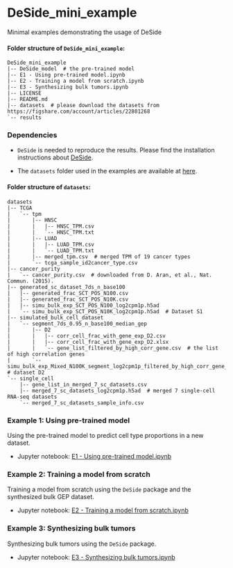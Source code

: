 # DeSide_mini_example
Minimal examples demonstrating the usage of DeSide

#### Folder structure of `DeSide_mini_example`:
```text
DeSide_mini_example
|-- DeSide_model  # the pre-trained model
|-- E1 - Using pre-trained model.ipynb
|-- E2 - Training a model from scratch.ipynb
|-- E3 - Synthesizing bulk tumors.ipynb
|-- LICENSE
|-- README.md
|-- datasets  # please download the datasets from https://figshare.com/account/articles/22801268
`-- results
```

### Dependencies
- `DeSide` is needed to reproduce the results. Please find the installation instructions about [DeSide](https://github.com/OnlyBelter/DeSide).

- The `datasets` folder used in the examples are available at [here](https://figshare.com/account/articles/22801268).

#### Folder structure of `datasets`:
```text
datasets
|-- TCGA
|   `-- tpm
|       |-- HNSC
|       |   |-- HNSC_TPM.csv
|       |   `-- HNSC_TPM.txt
|       |-- LUAD
|       |   |-- LUAD_TPM.csv
|       |   `-- LUAD_TPM.txt
|       |-- merged_tpm.csv  # merged TPM of 19 cancer types
|       `-- tcga_sample_id2cancer_type.csv
|-- cancer_purity
|   `-- cancer_purity.csv  # downloaded from D. Aran, et al., Nat. Commun. (2015).
|-- generated_sc_dataset_7ds_n_base100
|   |-- generated_frac_SCT_POS_N100.csv
|   |-- generated_frac_SCT_POS_N10K.csv
|   |-- simu_bulk_exp_SCT_POS_N100_log2cpm1p.h5ad
|   `-- simu_bulk_exp_SCT_POS_N10K_log2cpm1p.h5ad  # Dataset S1
|-- simulated_bulk_cell_dataset
|   `-- segment_7ds_0.95_n_base100_median_gep
|       |-- D2
|       |   |-- corr_cell_frac_with_gene_exp_D2.csv
|       |   |-- corr_cell_frac_with_gene_exp_D2.xlsx
|       |   `-- gene_list_filtered_by_high_corr_gene.csv  # the list of high correlation genes
|       `-- simu_bulk_exp_Mixed_N100K_segment_log2cpm1p_filtered_by_high_corr_gene_and_quantile_range_q_5.0_q_95.0.h5ad  # dataset D2
`-- single_cell
    |-- gene_list_in_merged_7_sc_datasets.csv
    |-- merged_7_sc_datasets_log2cpm1p.h5ad  # merged 7 single-cell RNA-seq datasets
    `-- merged_7_sc_datasets_sample_info.csv
```



### Example 1: Using pre-trained model
Using the pre-trained model to predict cell type proportions in a new dataset.
- Jupyter notebook: [E1 - Using pre-trained model.ipynb](https://github.com/OnlyBelter/DeSide_mini_example/blob/main/E1%20-%20Using%20pre-trained%20model.ipynb)

### Example 2: Training a model from scratch
Training a model from scratch using the `DeSide` package and the synthesized bulk GEP dataset.
- Jupyter notebook: [E2 - Training a model from scratch.ipynb](https://github.com/OnlyBelter/DeSide_mini_example/blob/main/E2%20-%20Training%20a%20model%20from%20scratch.ipynb)

### Example 3: Synthesizing bulk tumors
Synthesizing bulk tumors using the `DeSide` package.
- Jupyter notebook: [E3 - Synthesizing bulk tumors.ipynb](https://github.com/OnlyBelter/DeSide_mini_example/blob/main/E3%20-%20Synthesizing%20bulk%20tumors.ipynb)
